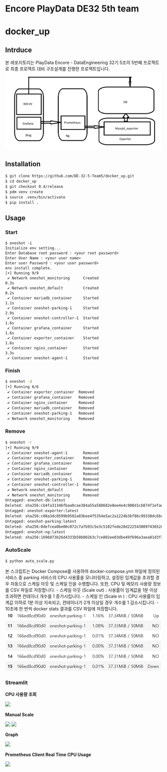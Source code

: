 # Encore PlayData DE32 5th team
# docker_up

## Intrduce

본 레포지토리는 PlayData Encore - DataEngineering 32기 5조의 5번째 프로젝트로 최종 프로젝트 대비 구조설계를 진행한 프로젝트입니다.
![alt text](image-1.png)


## Installation

``` bash
$ git clone https://github.com/DE-32-5-Team5/docker_up.git
$ cd docker_up
$ git checkout 0.4/release
$ pdm venv create
$ source .venv/bin/activate
$ pip install .
```

## Usage

### Start
```
$ oneshot -i
Initialize env setting...
Enter Database root password : <your root password>
Enter User Name : <your user name>
Enter user Password : <your user password>
env install complete.
[+] Running 9/9
 ✔ Network oneshot_monitoring      Created                                                                                                                           0.3s
 ✔ Network oneshot_default         Created                                                                                                                           0.2s
 ✔ Container mariadb_container     Started                                                                                                                           1.1s
 ✔ Container oneshot-parking-1     Started                                                                                                                           2.9s
 ✔ Container oneshot-controller-1  Started                                                                                                                           1.6s
 ✔ Container grafana_container     Started                                                                                                                           1.6s
 ✔ Container exporter_container    Started                                                                                                                           1.6s
 ✔ Container nginx_container       Started                                                                                                                           3.3s
 ✔ Container oneshot-agent-1       Started  
```

### Finish
``` bash
$ oneshot -d
[+] Running 6/6
 ✔ Container exporter_container  Removed                                                                                                                             1.2s
 ✔ Container grafana_container   Removed                                                                                                                             1.5s
 ✔ Container nginx_container     Removed                                                                                                                             1.6s
 ✔ Container mariadb_container   Removed                                                                                                                             1.1s
 ✔ Container oneshot-parking-1   Removed                                                                                                                             1.8s
 ✔ Network oneshot_monitoring    Removed                                                                                                                             0.8s
```

### Remove
``` bash
$ oneshot -r
[+] Running 9/9
 ✔ Container oneshot-agent-1       Removed                                                                                                                          10.5s
 ✔ Container exporter_container    Removed                                                                                                                           0.9s
 ✔ Container grafana_container     Removed                                                                                                                           1.2s
 ✔ Container nginx_container       Removed                                                                                                                           1.6s
 ✔ Container mariadb_container     Removed                                                                                                                           1.0s
 ✔ Container oneshot-parking-1     Removed                                                                                                                           3.0s
 ✔ Container oneshot-controller-1  Removed                                                                                                                          13.0s
 ✔ Network oneshot_default         Removed                                                                                                                           0.7s
 ✔ Network oneshot_monitoring      Removed                                                                                                                           1.4s
Untagged: oneshot-db:latest
Deleted: sha256:cb4fa31346fbaa0cae384a55a588682e8ee4e4c908d1cb874f1efadbe2ac13f8
Untagged: oneshot-exporter:latest
Deleted: sha256:c08a3dc0599b9502a03bee4f5354e5ac2a1224b3bf86c99330dc6bc7ab4ce72b
Untagged: oneshot-parking:latest
Deleted: sha256:0defcea0be00c072c7a7b93c5e3c5102fede28d222543809743652dd9d539091
Untagged: oneshot-ng:latest
Deleted: sha256:1696073b26d4333b50b002b3c7ce802ee03dbe49f696a3aea81d3f3726d02d4a
```

### AutoScale

``` python
$ python auto_scale.py
```

본 스크립트는 Docker Compose를 사용하여 docker-compose.yml 파일에 정의된 서비스 중 parking 서비스의 CPU 사용률을 모니터링하고, 설정된 임계값을 초과할 경우 자동으로 스케일 아웃 및 스케일 인을 수행합니다. 또한, CPU 및 메모리 사용량 정보를 CSV 파일로 저장합니다.
    - 스케일 아웃 (Scale out) : 사용률이 임계값을 1분 이상 초과하면 컨테이너 개수를 1 증가시킵니다.
    - 스케일 인   (Scale in ) : CPU 사용률이 임계값 이하로 1분 이상 지속되고, 컨테이너가 2개 이상일 경우 개수를 1 감소시킵니다.
    - 10초에 한 번씩 docker stats 결과를 CSV 파일에 저장합니다.
![alt text](image.png)

### Streamlit
**CPU 사용량 조회**

<img src="https://github.com/user-attachments/assets/697fe7a6-d585-480b-bedc-ca46b63d2a0a" width="70%">

**Manual Scale**

<img src="https://github.com/user-attachments/assets/3a3c63f9-b52c-4b65-b4d3-772be8ba55b7" width="70%">
<img src="https://github.com/user-attachments/assets/7d68dc1c-5bd7-48b6-a7fe-608099f34efd" width="70%">

**Graph**

<img src="https://github.com/user-attachments/assets/f48f3378-8f40-4411-91e0-295045158908" width="70%">

**Prometheus Client Real Time CPU Usage**

<img src="https://github.com/user-attachments/assets/253ff441-8841-409f-a08f-311483648ff9" width="70%">

